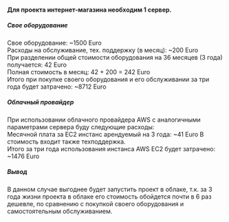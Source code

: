 #### Для проекта интернет-магазина необходим 1 сервер.

##### Свое оборудование
Свое оборудование: ~1500 Euro  
Расходы на обслуживание, тех. поддержку (в месяц): ~200 Euro  
При разделении общей стоимости оборудования на 36 месяцев (3 года) получается: 42 Euro  
Полная стоимость в месяц: 42 + 200 = 242 Euro  
Итого при покупке своего оборудования и его обслуживании за три года будет затрачено: ~8712 Euro

##### Облачный провайдер
При использовании облачного провайдера AWS с аналогичными параметрами сервера буду следующие расходы:  
Месячной плата за EC2 инстанс арендуемый на 3 года: ~41 Euro
В стоимость входит также техподдержка.  
Итого за три года использования инстанса AWS EC2 будет затрачено: ~1476 Euro  

##### Вывод
В данном случае выгоднее будет запустить проект в облаке, т.к. за 3 года жизни проекта в облаке его стоимость обойдется почти в 6 раз дешевле, по сравнению с покупкой своего оборудования и самостоятельным обслуживанием.
